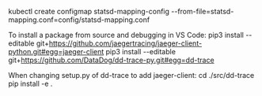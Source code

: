 kubectl create configmap statsd-mapping-config --from-file=statsd-mapping.conf=config/statsd-mapping.conf


To install a package from source and debugging in VS Code:
pip3 install --editable git+https://github.com/jaegertracing/jaeger-client-python.git#egg=jaeger-client
pip3 install --editable git+https://github.com/DataDog/dd-trace-py.git#egg=dd-trace


When changing setup.py of dd-trace to add jaeger-client:
cd ./src/dd-trace
pip install -e .